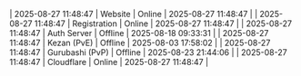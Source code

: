 | 2025-08-27 11:48:47 | Website | Online | 2025-08-27 11:48:47 |
| 2025-08-27 11:48:47 | Registration | Online | 2025-08-27 11:48:47 |
| 2025-08-27 11:48:47 | Auth Server | Offline | 2025-08-18 09:33:31 |
| 2025-08-27 11:48:47 | Kezan (PvE) | Offline | 2025-08-03 17:58:02 |
| 2025-08-27 11:48:47 | Gurubashi (PvP) | Offline | 2025-08-23 21:44:06 |
| 2025-08-27 11:48:47 | Cloudflare | Online | 2025-08-27 11:48:47 |
